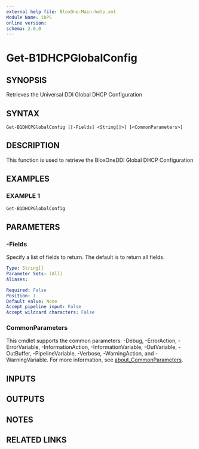 ```yaml
---
external help file: BloxOne-Main-help.xml
Module Name: ibPS
online version:
schema: 2.0.0
---
```


# Get-B1DHCPGlobalConfig

## SYNOPSIS
Retrieves the Universal DDI Global DHCP Configuration

## SYNTAX

```
Get-B1DHCPGlobalConfig [[-Fields] <String[]>] [<CommonParameters>]
```

## DESCRIPTION
This function is used to retrieve the BloxOneDDI Global DHCP Configuration

## EXAMPLES

### EXAMPLE 1
```powershell
Get-B1DHCPGlobalConfig
```

## PARAMETERS

### -Fields
Specify a list of fields to return.
The default is to return all fields.

```yaml
Type: String[]
Parameter Sets: (All)
Aliases:

Required: False
Position: 1
Default value: None
Accept pipeline input: False
Accept wildcard characters: False
```

### CommonParameters
This cmdlet supports the common parameters: -Debug, -ErrorAction, -ErrorVariable, -InformationAction, -InformationVariable, -OutVariable, -OutBuffer, -PipelineVariable, -Verbose, -WarningAction, and -WarningVariable. For more information, see [about_CommonParameters](http://go.microsoft.com/fwlink/?LinkID=113216).

## INPUTS

## OUTPUTS

## NOTES

## RELATED LINKS
